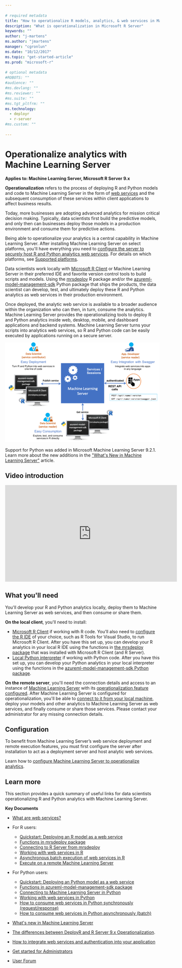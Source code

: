 ```yaml
---

# required metadata
title: "How to operationalize R models, analytics, & web services in Machine Learning Server"
description: "What is operationalization in Microsoft R Server"
keywords: ""
author: "j-martens"
ms.author: "jmartens"
manager: "cgronlun"
ms.date: "10/12/2017"
ms.topic: "get-started-article"
ms.prod: "microsoft-r"

# optional metadata
#ROBOTS: ""
#audience: ""
#ms.devlang: ""
#ms.reviewer: ""
#ms.suite: ""
#ms.tgt_pltfrm: ""
ms.technology:
  - deployr
  - r-server
#ms.custom: ""

---
```


# Operationalize analytics with Machine Learning Server

**Applies to: Machine Learning Server, Microsoft R Server 9.x**  

**Operationalization** refers to the process of deploying R and Python models and code to Machine Learning Server in the form of [web services](operationalize/concept-what-are-web-services.md) and the subsequent consumption of these services within client applications to affect business results.

Today, more businesses are adopting advanced analytics for mission critical decision making. Typically, data scientists first build the predictive models, and only then can businesses deploy those models in a production environment and consume them for predictive actions. 

Being able to operationalize your analytics is a central capability in Machine Learning Server. After installing Machine Learning Server on select platforms, you'll have everything you need to [configure the server to securely host R and Python analytics web services](operationalize/configure-start-for-administrators.md#configure-server-for-operationalization).  For details on which platforms, see [Supported platforms](operationalize/configure-start-for-administrators.md#supported-platforms).

Data scientists work locally with [Microsoft R Client](r-client/what-is-microsoft-r-client.md) or Machine Learning Server in their preferred IDE and favorite version control tools to build scripts and models. Using the [mrsdeploy](r-reference/mrsdeploy/mrsdeploy-package.md) R package and/or the [azureml-model-management-sdk](python-reference/azureml-model-management-sdk/azureml-model-management-sdk.md) Python package that ships the products, the data scientist can develop, test, and ultimately deploy these R and Python analytics as web services in their production environment. 

Once deployed, the analytic web service is available to a broader audience within the organization who can then, in turn, consume the analytics. Machine Learning Server provides the operationalizing tools to deploy R and Python analytics inside web, desktop, mobile, and dashboard applications and backend systems. Machine Learning Server turns your scripts into analytics web services, so R and Python code can be easily executed by applications running on a secure server.


![Operationalization Engine](media/what-is-operationalization/data-scientist-easy-deploy.png) 

Support for Python was added in Microsoft Machine Learning Server 9.2.1. Learn more about the new additions in the ["What's New in Machine Learning Server"](whats-new-in-machine-learning-server.md) article.

## Video introduction

<div align="center"><iframe width="560" height="315" src="https://www.youtube.com/embed/7i19-s9mxJU" frameborder="0" allowfullscreen></iframe></div>

## What you'll need

You'll develop your R and Python analytics locally, deploy them to Machine Learning Server as web services, and then consume or share them.

**On the local client**, you'll need to install:
+ [Microsoft R Client](r-client/what-is-microsoft-r-client.md) if working with R code.  You'll also need to [configure the R IDE](https://msdn.microsoft.com/en-us/microsoft-r/r-client-get-started#step-2-configure-your-ide) of your choice, such as R Tools for Visual Studio, to run Microsoft R Client.  After you have this set up, you can develop your R analytics in your local R IDE using the functions in [the mrsdeploy package](r-reference/mrsdeploy/mrsdeploy-package.md) that was installed with Microsoft R Client (and R Server). 
+ [Local Python interpreter](install/python-libraries-interpreter.md) if working with Python code.  After you have this set up, you can develop your Python analytics in your local interpreter using the functions in the [azureml-model-management-sdk Python package](python-reference/azureml-model-management-sdk/azureml-model-management-sdk.md).

**On the remote server**, you'll need the connection details and access to an instance of [Machine Learning Server](what-is-microsoft-r-server.md) with its [operationalization feature configured](operationalize/configure-start-for-administrators.md#configure-server-for-operationalization). After Machine Learning Server is configured for operationalization, you'll be able to [connect to it from your local machine](operationalize/how-to-connect-log-in-with-mrsdeploy.md), deploy your models and other analytics to Machine Learning Server as web services, and finally consume or share those services. Please contact your administrator for any missing connection details.

## Configuration

To benefit from Machine Learning Server’s web service deployment and remote execution features, you must first configure the server after installation to act as a deployment server and host analytic web services. 

Learn how to [configure Machine Learning Server to operationalize analytics](operationalize/configure-start-for-administrators.md#configure-server-for-operationalization).

## Learn more

This section provides a quick summary of useful links for data scientists operationalizing R and Python analytics with Machine Learning Server.

**Key Documents**
+ [What are web services?](operationalize/concept-what-are-web-services.md)

+ For R users:
    + [Quickstart: Deploying an R model as a web service](operationalize/quickstart-publish-r-web-service.md)
    + [Functions in mrsdeploy package](r-reference/mrsdeploy/mrsdeploy-package.md)
    + [Connecting to R Server from mrsdeploy](operationalize/how-to-connect-log-in-with-mrsdeploy.md)
    + [Working with web services in R](operationalize/how-to-deploy-web-service-publish-manage-in-r.md)
    + [Asynchronous batch execution of web services in R](operationalize/how-to-consume-web-service-asynchronously-batch.md)
    + [Execute on a remote Machine Learning Server](r/how-to-execute-code-remotely.md)

+ For Python users:
    + [Quickstart: Deploying an Python model as a web service](operationalize/python/quickstart-deploy-python-web-service.md)
    + [Functions in azureml-model-management-sdk package](python-reference/azureml-model-management-sdk/azureml-model-management-sdk.md)    
    + [Connecting to Machine Learning Server in Python](operationalize/python/how-to-authenticate-in-python.md)    
    + [Working with web services in Python](operationalize/python/how-to-deploy-manage-web-services.md)    
    + [How to consume web services in Python synchronously (request/response)](operationalize/python/how-to-consume-web-services.md)    
    + [How to consume web services in Python asynchronously (batch)](operationalize/python/how-to-consume-web-services-async.md)    
 
+ [What's new in Machine Learning Server](whats-new-in-r-server.md)

+ [The differences between DeployR and R Server 9.x Operationalization](https://blogs.msdn.microsoft.com/rserver/2017/05/11/1885/).

+ [How to integrate web services and authentication into your application](operationalize/how-to-build-api-clients-from-swagger-for-app-integration.md)

+ [Get started for Administrators](operationalize/configure-start-for-administrators.md)

+ [User Forum](https://social.msdn.microsoft.com/Forums/en-US/home?forum=microsoftr)